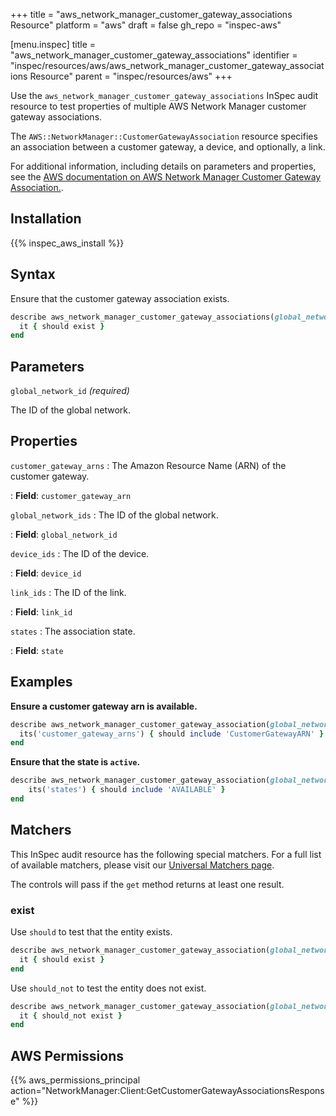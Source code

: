 +++
title = "aws_network_manager_customer_gateway_associations Resource"
platform = "aws"
draft = false
gh_repo = "inspec-aws"

[menu.inspec]
title = "aws_network_manager_customer_gateway_associations"
identifier = "inspec/resources/aws/aws_network_manager_customer_gateway_associations Resource"
parent = "inspec/resources/aws"
+++

Use the `aws_network_manager_customer_gateway_associations` InSpec audit resource to test properties of multiple AWS Network Manager customer gateway associations.

The `AWS::NetworkManager::CustomerGatewayAssociation` resource specifies an association between a customer gateway, a device, and optionally, a link.

For additional information, including details on parameters and properties, see the [AWS documentation on AWS Network Manager Customer Gateway Association.](https://docs.aws.amazon.com/AWSCloudFormation/latest/UserGuide/aws-resource-networkmanager-customergatewayassociation.html).

## Installation

{{% inspec_aws_install %}}

## Syntax

Ensure that the customer gateway association exists.

```ruby
describe aws_network_manager_customer_gateway_associations(global_network_id: "GLOBAL_NETWORK_ID") do
  it { should exist }
end
```

## Parameters

`global_network_id` _(required)_

The ID of the global network.

## Properties

`customer_gateway_arns`
: The Amazon Resource Name (ARN) of the customer gateway.

: **Field**: `customer_gateway_arn`

`global_network_ids`
: The ID of the global network.

: **Field**: `global_network_id`

`device_ids`
: The ID of the device.

: **Field**: `device_id`

`link_ids`
: The ID of the link.

: **Field**: `link_id`

`states`
: The association state.

: **Field**: `state`

## Examples

**Ensure a customer gateway arn is available.**

```ruby
describe aws_network_manager_customer_gateway_association(global_network_id: 'GLOBAL_NETWORK_ID') do
  its('customer_gateway_arns') { should include 'CustomerGatewayARN' }
end
```

**Ensure that the state is `active`.**

```ruby
describe aws_network_manager_customer_gateway_association(global_network_id: 'GLOBAL_NETWORK_ID') do
    its('states') { should include 'AVAILABLE' }
end
```

## Matchers

This InSpec audit resource has the following special matchers. For a full list of available matchers, please visit our [Universal Matchers page](https://www.inspec.io/docs/reference/matchers/).

The controls will pass if the `get` method returns at least one result.

### exist

Use `should` to test that the entity exists.

```ruby
describe aws_network_manager_customer_gateway_association(global_network_id: 'GLOBAL_NETWORK_ID') do
  it { should exist }
end
```

Use `should_not` to test the entity does not exist.

```ruby
describe aws_network_manager_customer_gateway_association(global_network_id: "dummy") do
  it { should_not exist }
end
```

## AWS Permissions

{{% aws_permissions_principal action="NetworkManager:Client:GetCustomerGatewayAssociationsResponse" %}}
